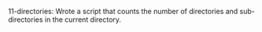11-directories: Wrote a script that counts the number of directories and sub-directories in the current directory.
